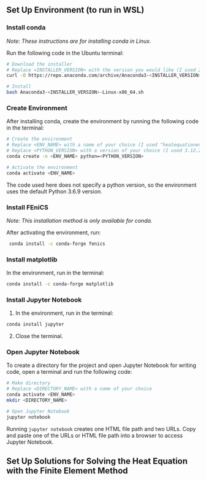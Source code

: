 ## Set Up Environment (to run in WSL)

### Install conda
*Note: These instructions are for installing conda in Linux.*

Run the following code in the Ubuntu terminal:

```bash
# Download the installer
# Replace <INSTALLER_VERSION> with the version you would like (I used 2024.02-1)
curl -O https://repo.anaconda.com/archive/Anaconda3-<INSTALLER_VERSION>-Linux-x86_64.sh

# Install
bash Anaconda3-<INSTALLER_VERSION>-Linux-x86_64.sh
```

### Create Environment
After installing conda, create the environment by running the following code in the terminal:

```bash
# Create the environment
# Replace <ENV_NAME> with a name of your choice (I used "heatequationenv")
# Replace <PYTHON_VERSION> with a version of your choice (I used 3.12.2)
conda create -n <ENV_NAME> python=<PYTHON_VERSION>

# Activate the environment
conda activate <ENV_NAME>
```
The code used here does not specify a python version, so the environment uses the default Python 3.6.9 version.

### Install FEniCS
*Note: This installation method is only available for conda.*

After activating the environment, run:

```bash
 conda install -c conda-forge fenics
```

### Install matplotlib
In the environment, run in the terminal:

```bash
conda install -c conda-forge matplotlib
```

### Install Jupyter Notebook
1. In the environment, run in the terminal:

```bash
conda install jupyter
```

2. Close the terminal.

### Open Jupyter Notebook
To create a directory for the project and open Jupyter Notebook for writing code, open a terminal and run the following code:

```bash
# Make directory
# Replace <DIRECTORY_NAME> with a name of your choice
conda activate <ENV_NAME>
mkdir <DIRECTORY_NAME>

# Open Jupyter Notebook
jupyter notebook
```

Running `jupyter notebook` creates one HTML file path and two URLs. Copy and paste one of the URLs or HTML file path into a browser to access Jupyter Notebook.


## Set Up Solutions for Solving the Heat Equation with the Finite Element Method

